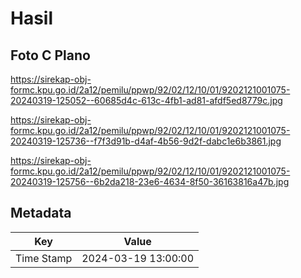 # Hasil

## Foto C Plano

https://sirekap-obj-formc.kpu.go.id/2a12/pemilu/ppwp/92/02/12/10/01/9202121001075-20240319-125052--60685d4c-613c-4fb1-ad81-afdf5ed8779c.jpg

https://sirekap-obj-formc.kpu.go.id/2a12/pemilu/ppwp/92/02/12/10/01/9202121001075-20240319-125736--f7f3d91b-d4af-4b56-9d2f-dabc1e6b3861.jpg

https://sirekap-obj-formc.kpu.go.id/2a12/pemilu/ppwp/92/02/12/10/01/9202121001075-20240319-125756--6b2da218-23e6-4634-8f50-36163816a47b.jpg


## Metadata

| Key        | Value               |
| ---------- | ------------------- |
| Time Stamp | 2024-03-19 13:00:00 |



